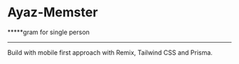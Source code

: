 # Ayaz-Memster

*****gram for single person

---

Build with mobile first approach with Remix, Tailwind CSS and Prisma.